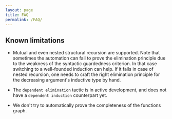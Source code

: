 ```yaml
---
layout: page
title: FAQ
permalink: /FAQ/
---
```


## Known limitations

- Mutual and even nested structural recursion are supported. Note that
  sometimes the automation can fail to prove the elimination principle due
  to the weakness of the syntactic guardedness criterion. In that case
  switching to a well-founded induction can help. If it fails in case of
  nested recursion, one needs to craft the right elimination principle for
  the decreasing argument's inductive type by hand.

- The ``dependent elimination`` tactic is in active development, and does
  not have a ``dependent induction`` counterpart yet.

- We don't try to automatically prove the completeness of the functions
  graph.
